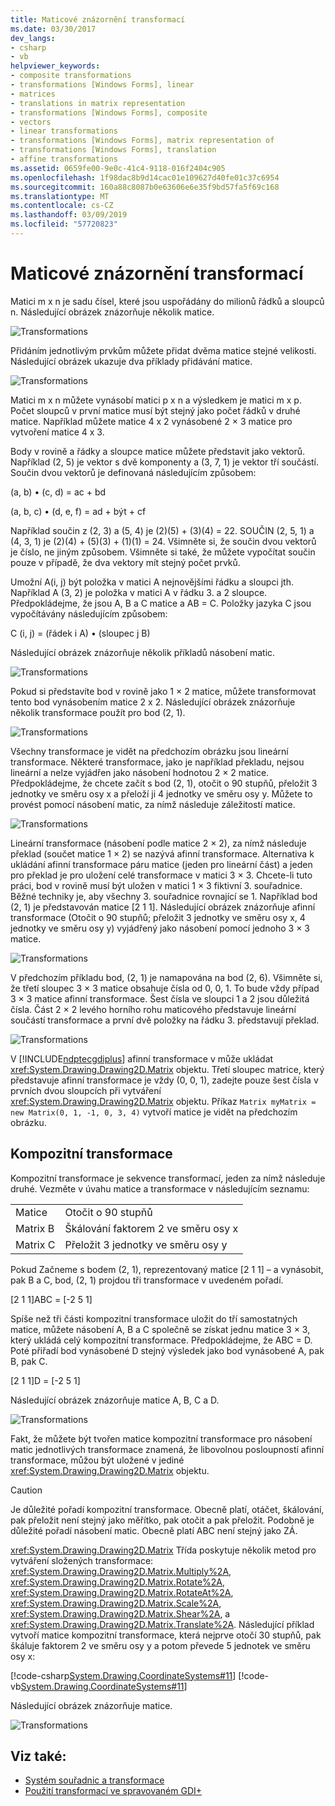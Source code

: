 ```yaml
---
title: Maticové znázornění transformací
ms.date: 03/30/2017
dev_langs:
- csharp
- vb
helpviewer_keywords:
- composite transformations
- transformations [Windows Forms], linear
- matrices
- translations in matrix representation
- transformations [Windows Forms], composite
- vectors
- linear transformations
- transformations [Windows Forms], matrix representation of
- transformations [Windows Forms], translation
- affine transformations
ms.assetid: 0659fe00-9e0c-41c4-9118-016f2404c905
ms.openlocfilehash: 1f98dac8b9d14cac01e109627d40fe01c37c6954
ms.sourcegitcommit: 160a88c8087b0e63606e6e35f9bd57fa5f69c168
ms.translationtype: MT
ms.contentlocale: cs-CZ
ms.lasthandoff: 03/09/2019
ms.locfileid: "57720823"
---
```

# <a name="matrix-representation-of-transformations"></a>Maticové znázornění transformací
Matici m x n je sadu čísel, které jsou uspořádány do milionů řádků a sloupců n. Následující obrázek znázorňuje několik matice.  
  
 ![Transformations](./media/aboutgdip05-art04.gif "AboutGdip05_art04")  
  
 Přidáním jednotlivým prvkům můžete přidat dvěma matice stejné velikosti. Následující obrázek ukazuje dva příklady přidávání matice.  
  
 ![Transformations](./media/aboutgdip05-art05.gif "AboutGdip05_art05")  
  
 Matici m x n můžete vynásobí matici p x n a výsledkem je matici m x p. Počet sloupců v první matice musí být stejný jako počet řádků v druhé matice. Například můžete matice 4 x 2 vynásobené 2 × 3 matice pro vytvoření matice 4 x 3.  
  
 Body v rovině a řádky a sloupce matice můžete představit jako vektorů. Například (2, 5) je vektor s dvě komponenty a (3, 7, 1) je vektor tří součástí. Součin dvou vektorů je definovaná následujícím způsobem:  
  
 (a, b) • (c, d) = ac + bd  
  
 (a, b, c) • (d, e, f) = ad + být + cf  
  
 Například součin z (2, 3) a (5, 4) je (2)(5) + (3)(4) = 22. SOUČIN (2, 5, 1) a (4, 3, 1) je (2)(4) + (5)(3) + (1)(1) = 24. Všimněte si, že součin dvou vektorů je číslo, ne jiným způsobem. Všimněte si také, že můžete vypočítat součin pouze v případě, že dva vektory mít stejný počet prvků.  
  
 Umožní A(i, j) být položka v matici A nejnovějšími řádku a sloupci jth. Například A (3, 2) je položka v matici A v řádku 3. a 2 sloupce. Předpokládejme, že jsou A, B a C matice a AB = C. Položky jazyka C jsou vypočítávány následujícím způsobem:  
  
 C (i, j) = (řádek i A) • (sloupec j B)  
  
 Následující obrázek znázorňuje několik příkladů násobení matic.  
  
 ![Transformations](./media/aboutgdip05-art06.gif "AboutGdip05_art06")  
  
 Pokud si představíte bod v rovině jako 1 × 2 matice, můžete transformovat tento bod vynásobením matice 2 x 2. Následující obrázek znázorňuje několik transformace použít pro bod (2, 1).  
  
 ![Transformations](./media/aboutgdip05-art07.gif "AboutGdip05_art07")  
  
 Všechny transformace je vidět na předchozím obrázku jsou lineární transformace. Některé transformace, jako je například překladu, nejsou lineární a nelze vyjádřen jako násobení hodnotou 2 × 2 matice. Předpokládejme, že chcete začít s bod (2, 1), otočit o 90 stupňů, přeložit 3 jednotky ve směru osy x a přeloží ji 4 jednotky ve směru osy y. Můžete to provést pomocí násobení matic, za nímž následuje záležitostí matice.  
  
 ![Transformations](./media/aboutgdip05-art08.gif "AboutGdip05_art08")  
  
 Lineární transformace (násobení podle matice 2 × 2), za nímž následuje překlad (součet matice 1 × 2) se nazývá afinní transformace. Alternativa k ukládání afinní transformace páru matice (jeden pro lineární část) a jeden pro překlad je pro uložení celé transformace v matici 3 × 3. Chcete-li tuto práci, bod v rovině musí být uložen v matici 1 × 3 fiktivní 3. souřadnice. Běžné techniky je, aby všechny 3. souřadnice rovnající se 1. Například bod (2, 1) je představován matice [2 1 1]. Následující obrázek znázorňuje afinní transformace (Otočit o 90 stupňů; přeložit 3 jednotky ve směru osy x, 4 jednotky ve směru osy y) vyjádřený jako násobení pomocí jednoho 3 × 3 matice.  
  
 ![Transformations](./media/aboutgdip05-art09.gif "AboutGdip05_art09")  
  
 V předchozím příkladu bod, (2, 1) je namapována na bod (2, 6). Všimněte si, že třetí sloupec 3 × 3 matice obsahuje čísla od 0, 0, 1. To bude vždy případ 3 × 3 matice afinní transformace. Šest čísla ve sloupci 1 a 2 jsou důležitá čísla. Část 2 × 2 levého horního rohu maticového představuje lineární součástí transformace a první dvě položky na řádku 3. představují překlad.  
  
 ![Transformations](./media/aboutgdip05-art10.gif "AboutGdip05_art10")  
  
 V [!INCLUDE[ndptecgdiplus](../../../../includes/ndptecgdiplus-md.md)] afinní transformace v může ukládat <xref:System.Drawing.Drawing2D.Matrix> objektu. Třetí sloupec matrice, který představuje afinní transformace je vždy (0, 0, 1), zadejte pouze šest čísla v prvních dvou sloupcích při vytváření <xref:System.Drawing.Drawing2D.Matrix> objektu. Příkaz `Matrix myMatrix = new Matrix(0, 1, -1, 0, 3, 4)` vytvoří matice je vidět na předchozím obrázku.  
  
## <a name="composite-transformations"></a>Kompozitní transformace  
 Kompozitní transformace je sekvence transformací, jeden za nímž následuje druhé. Vezměte v úvahu matice a transformace v následujícím seznamu:  
  
|||  
|-|-|  
|Matice|Otočit o 90 stupňů|  
|Matrix B|Škálování faktorem 2 ve směru osy x|  
|Matrix C|Přeložit 3 jednotky ve směru osy y|  
  
 Pokud Začneme s bodem (2, 1), reprezentovaný matice [2 1 1] – a vynásobit, pak B a C, bod, (2, 1) projdou tři transformace v uvedeném pořadí.  
  
 [2 1 1]ABC = [-2 5 1]  
  
 Spíše než tři části kompozitní transformace uložit do tří samostatných matice, můžete násobení A, B a C společně se získat jednu matice 3 × 3, který ukládá celý kompozitní transformace. Předpokládejme, že ABC = D. Poté přiřadí bod vynásobené D stejný výsledek jako bod vynásobené A, pak B, pak C.  
  
 [2 1 1]D = [-2 5 1]  
  
 Následující obrázek znázorňuje matice A, B, C a D.  
  
 ![Transformations](./media/aboutgdip05-art12.gif "AboutGdip05_art12")  
  
 Fakt, že můžete být tvořen matice kompozitní transformace pro násobení matic jednotlivých transformace znamená, že libovolnou posloupností afinní transformace, můžou být uložené v jediné <xref:System.Drawing.Drawing2D.Matrix> objektu.  
  
> [!CAUTION]
>  Je důležité pořadí kompozitní transformace. Obecně platí, otáčet, škálování, pak přeložit není stejný jako měřítko, pak otočit a pak přeložit. Podobně je důležité pořadí násobení matic. Obecně platí ABC není stejný jako ZÁ.  
  
 <xref:System.Drawing.Drawing2D.Matrix> Třída poskytuje několik metod pro vytváření složených transformace: <xref:System.Drawing.Drawing2D.Matrix.Multiply%2A>, <xref:System.Drawing.Drawing2D.Matrix.Rotate%2A>, <xref:System.Drawing.Drawing2D.Matrix.RotateAt%2A>, <xref:System.Drawing.Drawing2D.Matrix.Scale%2A>, <xref:System.Drawing.Drawing2D.Matrix.Shear%2A>, a <xref:System.Drawing.Drawing2D.Matrix.Translate%2A>. Následující příklad vytvoří matice kompozitní transformace, která nejprve otočí 30 stupňů, pak škáluje faktorem 2 ve směru osy y a potom převede 5 jednotek ve směru osy x:  
  
 [!code-csharp[System.Drawing.CoordinateSystems#11](~/samples/snippets/csharp/VS_Snippets_Winforms/System.Drawing.CoordinateSystems/CS/Class1.cs#11)]
 [!code-vb[System.Drawing.CoordinateSystems#11](~/samples/snippets/visualbasic/VS_Snippets_Winforms/System.Drawing.CoordinateSystems/VB/Class1.vb#11)]  
  
 Následující obrázek znázorňuje matice.  
  
 ![Transformations](./media/aboutgdip05-art13.gif "AboutGdip05_art13")  
  
## <a name="see-also"></a>Viz také:
- [Systém souřadnic a transformace](coordinate-systems-and-transformations.md)
- [Použití transformací ve spravovaném GDI+](using-transformations-in-managed-gdi.md)
